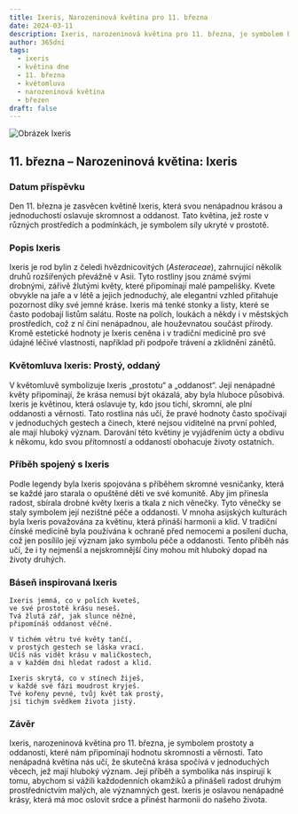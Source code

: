 ```yaml
---
title: Ixeris, Narozeninová květina pro 11. března
date: 2024-03-11
description: Ixeris, narozeninová květina pro 11. března, je symbolem Prostý, oddaný. Objevte její jedinečný význam, fascinující příběhy a poezii, která oslavuje její krásu.
author: 365dní
tags:
  - ixeris
  - květina dne
  - 11. března
  - květomluva
  - narozeninová květina
  - březen
draft: false
---
```


![Obrázek Ixeris](https://cdn.pixabay.com/photo/2020/05/16/11/18/bee-5177103_640.jpg#center)


## 11. března – Narozeninová květina: Ixeris

### Datum příspěvku

Den 11. března je zasvěcen květině Ixeris, která svou nenápadnou krásou a jednoduchostí oslavuje skromnost a oddanost. Tato květina, jež roste v různých prostředích a podmínkách, je symbolem síly ukryté v prostotě.

### Popis Ixeris

Ixeris je rod bylin z čeledi hvězdnicovitých (_Asteraceae_), zahrnující několik druhů rozšířených převážně v Asii. Tyto rostliny jsou známé svými drobnými, zářivě žlutými květy, které připomínají malé pampelišky. Kvete obvykle na jaře a v létě a jejich jednoduchý, ale elegantní vzhled přitahuje pozornost díky své jemné kráse. Ixeris má tenké stonky a listy, které se často podobají listům salátu. Roste na polích, loukách a někdy i v městských prostředích, což z ní činí nenápadnou, ale houževnatou součást přírody. Kromě estetické hodnoty je Ixeris ceněna i v tradiční medicíně pro své údajné léčivé vlastnosti, například při podpoře trávení a zklidnění zánětů.

### Květomluva Ixeris: Prostý, oddaný

V květomluvě symbolizuje Ixeris „prostotu“ a „oddanost“. Její nenápadné květy připomínají, že krása nemusí být okázalá, aby byla hluboce působivá. Ixeris je květinou, která oslavuje ty, kdo jsou tichí, skromní, ale plní oddanosti a věrnosti. Tato rostlina nás učí, že pravé hodnoty často spočívají v jednoduchých gestech a činech, které nejsou viditelné na první pohled, ale mají hluboký význam. Darování této květiny je vyjádřením úcty a obdivu k někomu, kdo svou přítomností a oddaností obohacuje životy ostatních.

### Příběh spojený s Ixeris

Podle legendy byla Ixeris spojována s příběhem skromné vesničanky, která se každé jaro starala o opuštěné děti ve své komunitě. Aby jim přinesla radost, sbírala drobné květy Ixeris a tkala z nich věnečky. Tyto věnečky se staly symbolem její nezištné péče a oddanosti. V mnoha asijských kulturách byla Ixeris považována za květinu, která přináší harmonii a klid. V tradiční čínské medicíně byla používána k ochraně před nemocemi a posílení ducha, což jen posílilo její význam jako symbolu péče a oddanosti. Tento příběh nás učí, že i ty nejmenší a nejskromnější činy mohou mít hluboký dopad na životy druhých.

### Báseň inspirovaná Ixeris

```
Ixeris jemná, co v polích kveteš,  
ve své prostotě krásu neseš.  
Tvá žlutá zář, jak slunce něžné,  
připomínáš oddanost věčné.

V tichém větru tvé květy tančí,  
v prostých gestech se láska vrací.  
Učíš nás vidět krásu v maličkostech,  
a v každém dni hledat radost a klid.

Ixeris skrytá, co v stínech žiješ,  
v každé své fázi moudrost kryješ.  
Tvé kořeny pevné, tvůj květ tak prostý,  
jsi tichým svědkem života jistý.
```

### Závěr

Ixeris, narozeninová květina pro 11. března, je symbolem prostoty a oddanosti, které nám připomínají hodnotu skromnosti a věrnosti. Tato nenápadná květina nás učí, že skutečná krása spočívá v jednoduchých věcech, jež mají hluboký význam. Její příběh a symbolika nás inspirují k tomu, abychom si vážili každodenních okamžiků a přinášeli radost druhým prostřednictvím malých, ale významných gest. Ixeris je oslavou nenápadné krásy, která má moc oslovit srdce a přinést harmonii do našeho života.